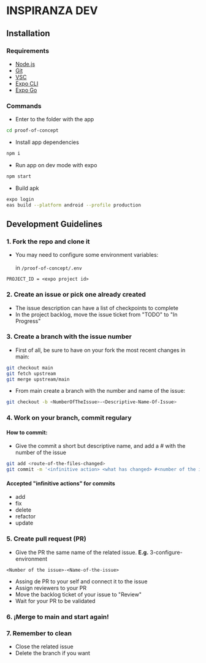 # INSPIRANZA DEV

## Installation

### Requirements
- [Node.js](https://nodejs.org/en)
- [Git](https://git-scm.com/downloads)
- [VSC](https://code.visualstudio.com/download)
- [Expo CLI](https://docs.expo.dev/more/expo-cli/)
- [Expo Go](https://expo.dev/go)

### Commands

- Enter to the folder with the app
```sh
cd proof-of-concept
```

- Install app dependencies
```sh
npm i
```

- Run app on dev mode with expo
```sh
npm start
```

- Build apk
```sh
expo login
eas build --platform android --profile production
```

## Development Guidelines

### 1. Fork the repo and clone it
- You may need to configure some environment variables:
<br/><br/> in `/proof-of-concept/.env`
```
PROJECT_ID = <expo project id>
```

### 2. Create an issue or pick one already created

- The issue description can have a list of checkpoints to complete
- In the project backlog, move the issue ticket from "TODO" to "In Progress"

### 3. Create a branch with the issue number

- First of all, be sure to have on your fork the most recent changes in main:
```sh
git checkout main
git fetch upstream
git merge upstream/main
```

- From main create a branch with the number and name of the issue:
```sh
git checkout -b <NumberOfTheIssue>-<Descriptive-Name-Of-Issue>
```

### 4. Work on your branch, commit regulary

#### How to commit:

- Give the commit a short but descriptive name, and add a # with the number of the issue

```sh
git add <route-of-the-files-changed>
git commit -m '<infinitive action> <what has changed> #<number of the issue>'
```

#### Accepted "infinitive actions" for commits
- add
- fix
- delete
- refactor
- update

### 5. Create pull request (PR)
- Give the PR the same name of the related issue. **E.g.** 3-configure-environment
``` 
<Number of the issue>-<Name-of-the-issue>
```
- Assing de PR to your self and connect it to the issue 
- Assign reviewers to your PR
- Move the backlog ticket of your issue to "Review"
- Wait for your PR to be validated

### 6. ¡Merge to main and start again!

### 7. Remember to clean
- Close the related issue
- Delete the branch if you want
